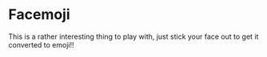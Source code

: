 # Facemoji #

This is a rather interesting thing to play with, just stick your face out to get it converted to emoji!!